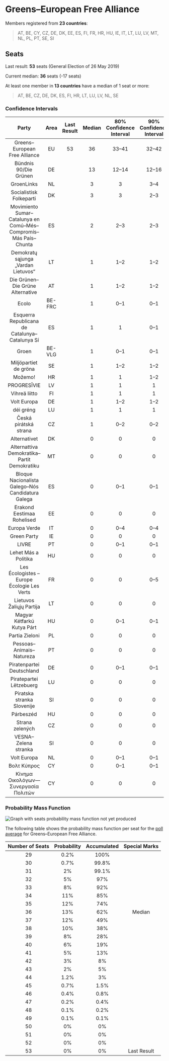 # Greens–European Free Alliance

Members registered from **23 countries**:

> AT, BE, CY, CZ, DE, DK, EE, ES, FI, FR, HR, HU, IE, IT, LT, LU, LV, MT, NL, PL, PT, SE, SI

## Seats

Last result: **53** seats (General Election of 26 May 2019)

Current median: **36** seats (-17 seats)

At least one member in **13 countries** have a median of 1 seat or more:

> AT, BE, CZ, DE, DK, ES, FI, HR, LT, LU, LV, NL, SE

### Confidence Intervals

| Party | Area | Last Result | Median | 80% Confidence Interval | 90% Confidence Interval | 95% Confidence Interval | 99% Confidence Interval |
|:-----:|:----:|:-----------:|:------:|:-----------------------:|:-----------------------:|:-----------------------:|:-----------------------:|
| Greens–European Free Alliance | EU | 53 | 36 | 33–41 | 32–42 | 31–44 | 30–46 |
| Bündnis 90/Die Grünen | DE | | 13 | 12–14 | 12–16 | 11–16 | 10–17 |
| GroenLinks | NL | | 3 | 3 | 3–4 | 3–4 | 3–4 |
| Socialistisk Folkeparti | DK | | 3 | 3 | 2–3 | 2–4 | 2–4 |
| Movimiento Sumar–Catalunya en Comú–Més–Compromís–Más País–Chunta | ES | | 2 | 2–3 | 2–3 | 2–3 | 1–4 |
| Demokratų sąjunga „Vardan Lietuvos“ | LT | | 1 | 1–2 | 1–2 | 1–2 | 1–3 |
| Die Grünen–Die Grüne Alternative | AT | | 1 | 1–2 | 1–2 | 1–2 | 1–2 |
| Ecolo | BE-FRC | | 1 | 0–1 | 0–1 | 0–1 | 0–1 |
| Esquerra Republicana de Catalunya–Catalunya Sí | ES | | 1 | 1 | 0–1 | 0–1 | 0–2 |
| Groen | BE-VLG | | 1 | 0–1 | 0–1 | 0–1 | 0–1 |
| Miljöpartiet de gröna | SE | | 1 | 1–2 | 1–2 | 1–2 | 1–2 |
| Možemo! | HR | | 1 | 1 | 1–2 | 1–2 | 1–2 |
| PROGRESĪVIE | LV | | 1 | 1 | 1 | 1 | 1 |
| Vihreä liitto | FI | | 1 | 1 | 1 | 1 | 1–2 |
| Volt Europa | DE | | 1 | 1–2 | 1–2 | 1–2 | 0–2 |
| déi gréng | LU | | 1 | 1 | 1 | 1 | 1 |
| Česká pirátská strana | CZ | | 1 | 0–2 | 0–2 | 0–2 | 0–2 |
| Alternativet | DK | | 0 | 0 | 0 | 0 | 0 |
| Alternattiva Demokratika–Partit Demokratiku | MT | | 0 | 0 | 0 | 0 | 0 |
| Bloque Nacionalista Galego–Nós Candidatura Galega | ES | | 0 | 0–1 | 0–1 | 0–1 | 0–1 |
| Erakond Eestimaa Rohelised | EE | | 0 | 0 | 0 | 0 | 0 |
| Europa Verde | IT | | 0 | 0–4 | 0–4 | 0–5 | 0–5 |
| Green Party | IE | | 0 | 0 | 0 | 0 | 0 |
| LIVRE | PT | | 0 | 0–1 | 0–1 | 0–1 | 0–1 |
| Lehet Más a Politika | HU | | 0 | 0 | 0 | 0 | 0 |
| Les Écologistes – Europe Écologie Les Verts | FR | | 0 | 0 | 0–5 | 0–5 | 0–5 |
| Lietuvos Žaliųjų Partija | LT | | 0 | 0 | 0 | 0 | 0 |
| Magyar Kétfarkú Kutya Párt | HU | | 0 | 0–1 | 0–1 | 0–2 | 0–2 |
| Partia Zieloni | PL | | 0 | 0 | 0 | 0 | 0 |
| Pessoas–Animais–Natureza | PT | | 0 | 0 | 0 | 0–1 | 0–1 |
| Piratenpartei Deutschland | DE | | 0 | 0–1 | 0–1 | 0–1 | 0–1 |
| Piratepartei Lëtzebuerg | LU | | 0 | 0 | 0 | 0 | 0 |
| Piratska stranka Slovenije | SI | | 0 | 0 | 0 | 0 | 0 |
| Párbeszéd | HU | | 0 | 0 | 0 | 0 | 0 |
| Strana zelených | CZ | | 0 | 0 | 0 | 0 | 0 |
| VESNA–Zelena stranka | SI | | 0 | 0 | 0 | 0 | 0 |
| Volt Europa | NL | | 0 | 0–1 | 0–1 | 0–1 | 0–1 |
| Βολτ Κύπρος | CY | | 0 | 0–1 | 0–1 | 0–1 | 0–1 |
| Κίνημα Οικολόγων—Συνεργασία Πολιτών | CY | | 0 | 0 | 0 | 0 | 0 |

### Probability Mass Function

![Graph with seats probability mass function not yet produced](average-2025-02-28-seats-pmf-greens–europeanfreealliance.png "Seats Probability Mass Function")

The following table shows the probability mass function per seat for the [poll average](average-2025-02-28.html) for Greens–European Free Alliance.

| Number of Seats | Probability | Accumulated | Special Marks |
|:---------------:|:-----------:|:-----------:|:-------------:|
| 29 | 0.2% | 100% |  |
| 30 | 0.7% | 99.8% |  |
| 31 | 2% | 99.1% |  |
| 32 | 5% | 97% |  |
| 33 | 8% | 92% |  |
| 34 | 11% | 85% |  |
| 35 | 12% | 74% |  |
| 36 | 13% | 62% | Median |
| 37 | 12% | 49% |  |
| 38 | 10% | 38% |  |
| 39 | 8% | 28% |  |
| 40 | 6% | 19% |  |
| 41 | 5% | 13% |  |
| 42 | 3% | 8% |  |
| 43 | 2% | 5% |  |
| 44 | 1.2% | 3% |  |
| 45 | 0.7% | 1.5% |  |
| 46 | 0.4% | 0.8% |  |
| 47 | 0.2% | 0.4% |  |
| 48 | 0.1% | 0.2% |  |
| 49 | 0.1% | 0.1% |  |
| 50 | 0% | 0% |  |
| 51 | 0% | 0% |  |
| 52 | 0% | 0% |  |
| 53 | 0% | 0% | Last Result |


